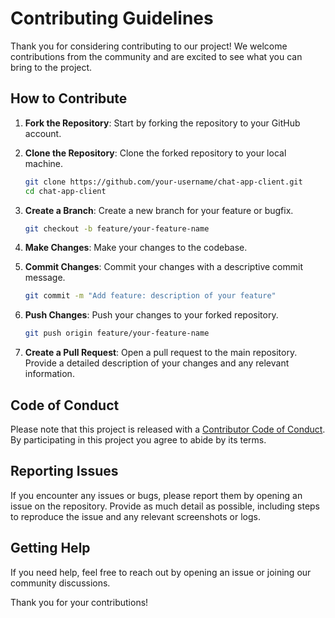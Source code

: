 # Contributing Guidelines

Thank you for considering contributing to our project! We welcome contributions from the community and are excited to see what you can bring to the project.

## How to Contribute

1. **Fork the Repository**: Start by forking the repository to your GitHub account.

2. **Clone the Repository**: Clone the forked repository to your local machine.
    ```sh
    git clone https://github.com/your-username/chat-app-client.git
    cd chat-app-client
    ```

3. **Create a Branch**: Create a new branch for your feature or bugfix.
    ```sh
    git checkout -b feature/your-feature-name
    ```

4. **Make Changes**: Make your changes to the codebase.

5. **Commit Changes**: Commit your changes with a descriptive commit message.
    ```sh
    git commit -m "Add feature: description of your feature"
    ```

6. **Push Changes**: Push your changes to your forked repository.
    ```sh
    git push origin feature/your-feature-name
    ```

7. **Create a Pull Request**: Open a pull request to the main repository. Provide a detailed description of your changes and any relevant information.

## Code of Conduct

Please note that this project is released with a [Contributor Code of Conduct](CODE_OF_CONDUCT.md). By participating in this project you agree to abide by its terms.

## Reporting Issues

If you encounter any issues or bugs, please report them by opening an issue on the repository. Provide as much detail as possible, including steps to reproduce the issue and any relevant screenshots or logs.
## Getting Help

If you need help, feel free to reach out by opening an issue or joining our community discussions.

Thank you for your contributions!